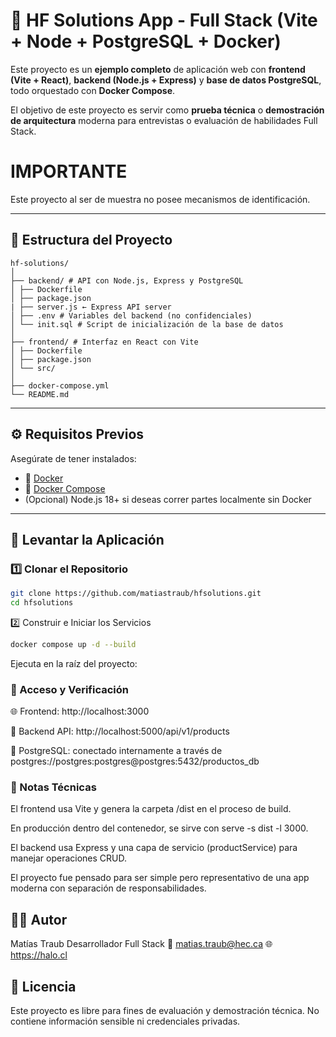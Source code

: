 # 🏪 HF Solutions App - Full Stack (Vite + Node + PostgreSQL + Docker)

Este proyecto es un **ejemplo completo** de aplicación web con **frontend (Vite + React)**, **backend (Node.js + Express)** y **base de datos PostgreSQL**, todo orquestado con **Docker Compose**.

El objetivo de este proyecto es servir como **prueba técnica** o **demostración de arquitectura** moderna para entrevistas o evaluación de habilidades Full Stack.

# IMPORTANTE

Este proyecto al ser de muestra no posee mecanismos de identificación.

---

## 📁 Estructura del Proyecto

```
hf-solutions/
│
├── backend/ # API con Node.js, Express y PostgreSQL
│ ├── Dockerfile
│ ├── package.json
| ├── server.js ← Express API server
│ ├── .env # Variables del backend (no confidenciales)
│ └── init.sql # Script de inicialización de la base de datos
│
├── frontend/ # Interfaz en React con Vite
│ ├── Dockerfile
│ ├── package.json
│ └── src/
│
├── docker-compose.yml
└── README.md
```

---

## ⚙️ Requisitos Previos

Asegúrate de tener instalados:

- 🐳 [Docker](https://www.docker.com/)
- 🐙 [Docker Compose](https://docs.docker.com/compose/)
- (Opcional) Node.js 18+ si deseas correr partes localmente sin Docker

---

## 🚀 Levantar la Aplicación

### 1️⃣ Clonar el Repositorio

```bash
git clone https://github.com/matiastraub/hfsolutions.git
cd hfsolutions
```

2️⃣ Construir e Iniciar los Servicios

```bash
docker compose up -d --build
```

Ejecuta en la raíz del proyecto:

### 🧪 Acceso y Verificación

🌐 Frontend: http://localhost:3000

🔗 Backend API: http://localhost:5000/api/v1/products

🐘 PostgreSQL: conectado internamente a través de postgres://postgres:postgres@postgres:5432/productos_db

### 🧰 Notas Técnicas

El frontend usa Vite y genera la carpeta /dist en el proceso de build.

En producción dentro del contenedor, se sirve con serve -s dist -l 3000.

El backend usa Express y una capa de servicio (productService) para manejar operaciones CRUD.

El proyecto fue pensado para ser simple pero representativo de una app moderna con separación de responsabilidades.

## 🧑‍💻 Autor

Matías Traub
Desarrollador Full Stack
📧 matias.traub@hec.ca
🌐 https://halo.cl

## 📄 Licencia

Este proyecto es libre para fines de evaluación y demostración técnica.
No contiene información sensible ni credenciales privadas.
